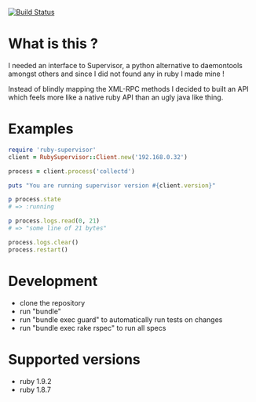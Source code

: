 
[![Build Status](https://secure.travis-ci.org/schmurfy/ruby-supervisor.png)](https://secure.travis-ci.org/schmurfy/ruby-supervisor.png)

# What is this ?

I needed an interface to Supervisor, a python alternative to daemontools amongst others and
since I did not found any in ruby I made mine !

Instead of blindly mapping the XML-RPC methods I decided to built an API which feels more
like a native ruby API than an ugly java like thing.

# Examples

```ruby
require 'ruby-supervisor'
client = RubySupervisor::Client.new('192.168.0.32')

process = client.process('collectd')

puts "You are running supervisor version #{client.version}"

p process.state
# => :running

p process.logs.read(0, 21)
# => "some line of 21 bytes"

process.logs.clear()
process.restart()
```



# Development

- clone the repository
- run "bundle"
- run "bundle exec guard" to automatically run tests on changes
- run "bundle exec rake rspec" to run all specs

# Supported versions

- ruby 1.9.2
- ruby 1.8.7
